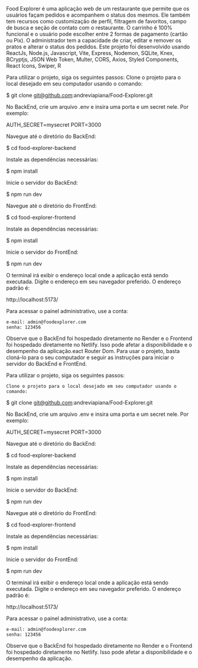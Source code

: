 Food Explorer é uma aplicação web de um restaurante que permite que os usuários façam pedidos e acompanhem o status dos mesmos. Ele também tem recursos como customização de perfil, filtragem de favoritos, campo de busca e seção de contato com o restaurante. O carrinho é 100% funcional e o usuário pode escolher entre 2 formas de pagamento (cartão ou Pix). O administrador tem a capacidade de criar, editar e remover os pratos e alterar o status dos pedidos. Este projeto foi desenvolvido usando ReactJs, Node.js, Javascript, Vite, Express, Nodemon, SQLite, Knex, BCryptjs, JSON Web Token, Multer, CORS, Axios, Styled Components, React Icons, Swiper, R



Para utilizar o projeto, siga os seguintes passos:
Clone o projeto para o local desejado em seu computador usando o comando:

$ git clone git@github.com:andreviapiana/Food-Explorer.git

No BackEnd, crie um arquivo .env e insira uma porta e um secret nele. Por exemplo:

AUTH_SECRET=mysecret
PORT=3000

Navegue até o diretório do BackEnd:

$ cd food-explorer-backend

Instale as dependências necessárias:

$ npm install

Inicie o servidor do BackEnd:

$ npm run dev

Navegue até o diretório do FrontEnd:

$ cd food-explorer-frontend

Instale as dependências necessárias:

$ npm install

Inicie o servidor do FrontEnd:

$ npm run dev

O terminal irá exibir o endereço local onde a aplicação está sendo executada. Digite o endereço em seu navegador preferido. O endereço padrão é:

http://localhost:5173/

Para acessar o painel administrativo, use a conta:

    e-mail: admin@foodexplorer.com
    senha: 123456

Observe que o BackEnd foi hospedado diretamente no Render e o Frontend foi hospedado diretamente no Netlify. Isso pode afetar a disponibilidade e o desempenho da aplicação.eact Router Dom. Para usar o projeto, basta cloná-lo para o seu computador e seguir as instruções para iniciar o servidor do BackEnd e FrontEnd.

Para utilizar o projeto, siga os seguintes passos:

    Clone o projeto para o local desejado em seu computador usando o comando:

$ git clone git@github.com:andreviapiana/Food-Explorer.git

No BackEnd, crie um arquivo .env e insira uma porta e um secret nele. Por exemplo:

AUTH_SECRET=mysecret
PORT=3000

Navegue até o diretório do BackEnd:

$ cd food-explorer-backend

Instale as dependências necessárias:

$ npm install

Inicie o servidor do BackEnd:

$ npm run dev

Navegue até o diretório do FrontEnd:

$ cd food-explorer-frontend

Instale as dependências necessárias:

$ npm install

Inicie o servidor do FrontEnd:

$ npm run dev

O terminal irá exibir o endereço local onde a aplicação está sendo executada. Digite o endereço em seu navegador preferido. O endereço padrão é:

http://localhost:5173/

Para acessar o painel administrativo, use a conta:

    e-mail: admin@foodexplorer.com
    senha: 123456

Observe que o BackEnd foi hospedado diretamente no Render e o Frontend foi hospedado diretamente no Netlify. Isso pode afetar a disponibilidade e o desempenho da aplicação.

